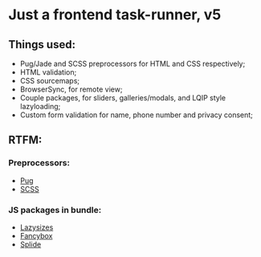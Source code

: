 # Just a frontend task-runner, v5

## Things used:
+ Pug/Jade and SCSS preprocessors for HTML and CSS respectively;
+ HTML validation;
+ CSS sourcemaps;
+ BrowserSync, for remote view;
+ Couple packages, for sliders, galleries/modals, and LQIP style lazyloading;
+ Custom form validation for name, phone number and privacy consent;

## RTFM:
### Preprocessors:
+ [Pug](https://pugjs.org/api/getting-started.html)
+ [SCSS](https://sass-lang.com/documentation/syntax/)
### JS packages in bundle:
+ [Lazysizes](https://afarkas.github.io/lazysizes/index.html)
+ [Fancybox](https://fancyapps.com/fancybox/)
+ [Splide](https://splidejs.com/)